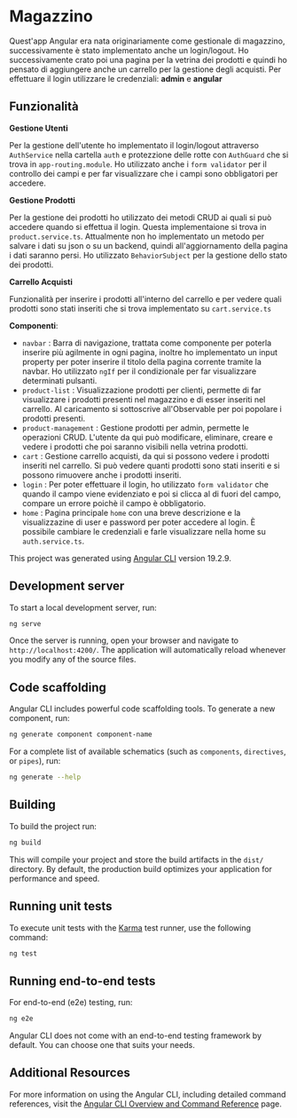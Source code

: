 # Magazzino

Quest'app Angular era nata originariamente come gestionale di magazzino, successivamente è stato implementato anche un login/logout.
Ho successivamente crato poi una pagina per la vetrina dei prodotti e quindi ho pensato di aggiungere anche un carrello per la gestione degli acquisti.
Per effettuare il login utilizzare le credenziali:
**admin** e **angular**

## Funzionalità

**Gestione Utenti**

Per la gestione dell'utente ho implementato il login/logout attraverso `AuthService` nella cartella `auth` e protezzione delle rotte con `AuthGuard` che si trova in `app-routing.module`. Ho utilizzato anche i `form validator` per il controllo dei campi e per far visualizzare che i campi sono obbligatori per accedere.

**Gestione Prodotti**

Per la gestione dei prodotti ho utilizzato dei metodi CRUD ai quali si può accedere quando si effettua il login. Questa implementaione si trova in `product.service.ts`. Attualmente non ho implementato un metodo per salvare i dati su json o su un backend, quindi all'aggiornamento della pagina i dati saranno persi. Ho utilizzato `BehaviorSubject` per la gestione dello stato dei prodotti.

**Carrello Acquisti**

Funzionalità per inserire i prodotti all'interno del carrello e per vedere quali prodotti sono stati inseriti che si trova implementato su `cart.service.ts`

**Componenti**:

- `navbar` : Barra di navigazione, trattata come componente per poterla inserire più agilmente in ogni pagina, inoltre ho implementato un input property per poter inserire il titolo della pagina corrente tramite la navbar. Ho utilizzato `ngIf` per il condizionale per far visualizzare determinati pulsanti.
- `product-list` : Visualizzazione prodotti per clienti, permette di far visualizzare i prodotti presenti nel magazzino e di esser inseriti nel carrello. Al caricamento si sottoscrive all'Observable per poi popolare i prodotti presenti.
- `product-management` : Gestione prodotti per admin, permette le operazioni CRUD. L'utente da qui può modificare, eliminare, creare e vedere i prodotti che poi saranno visibili nella vetrina prodotti.
- `cart` : Gestione carrello acquisti, da qui si possono vedere i prodotti inseriti nel carrello. Si può vedere quanti prodotti sono stati inseriti e si possono rimuovere anche i prodotti inseriti.
- `login` : Per poter effettuare il login, ho utilizzato `form validator` che quando il campo viene evidenziato e poi si clicca al di fuori del campo, compare un errore poichè il campo è obbligatorio.
- `home` : Pagina principale `home` con una breve descrizione e la visualizzazine di user e password per poter accedere al login. È possibile cambiare le credenziali e farle visualizzare nella home su `auth.service.ts`.

This project was generated using [Angular CLI](https://github.com/angular/angular-cli) version 19.2.9.

## Development server

To start a local development server, run:

```bash
ng serve
```

Once the server is running, open your browser and navigate to `http://localhost:4200/`. The application will automatically reload whenever you modify any of the source files.

## Code scaffolding

Angular CLI includes powerful code scaffolding tools. To generate a new component, run:

```bash
ng generate component component-name
```

For a complete list of available schematics (such as `components`, `directives`, or `pipes`), run:

```bash
ng generate --help
```

## Building

To build the project run:

```bash
ng build
```

This will compile your project and store the build artifacts in the `dist/` directory. By default, the production build optimizes your application for performance and speed.

## Running unit tests

To execute unit tests with the [Karma](https://karma-runner.github.io) test runner, use the following command:

```bash
ng test
```

## Running end-to-end tests

For end-to-end (e2e) testing, run:

```bash
ng e2e
```

Angular CLI does not come with an end-to-end testing framework by default. You can choose one that suits your needs.

## Additional Resources

For more information on using the Angular CLI, including detailed command references, visit the [Angular CLI Overview and Command Reference](https://angular.dev/tools/cli) page.
